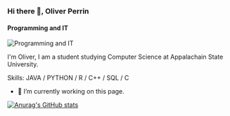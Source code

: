 ### Hi there 👋, Oliver Perrin
#### Programming and IT
![Programming and IT](https://pbs.twimg.com/profile_banners/1445558177316044805/1693629711/1500x500)

I'm Oliver, I am a student studying Computer Science at Appalachain State University.

Skills: JAVA / PYTHON / R / C++ / SQL / C

- 🔭 I’m currently working on this page. 

[![Anurag's GitHub stats](https://github-readme-stats.vercel.app/api?username=OliverPerrin)](https://github.com/anuraghazra/github-readme-stats)
